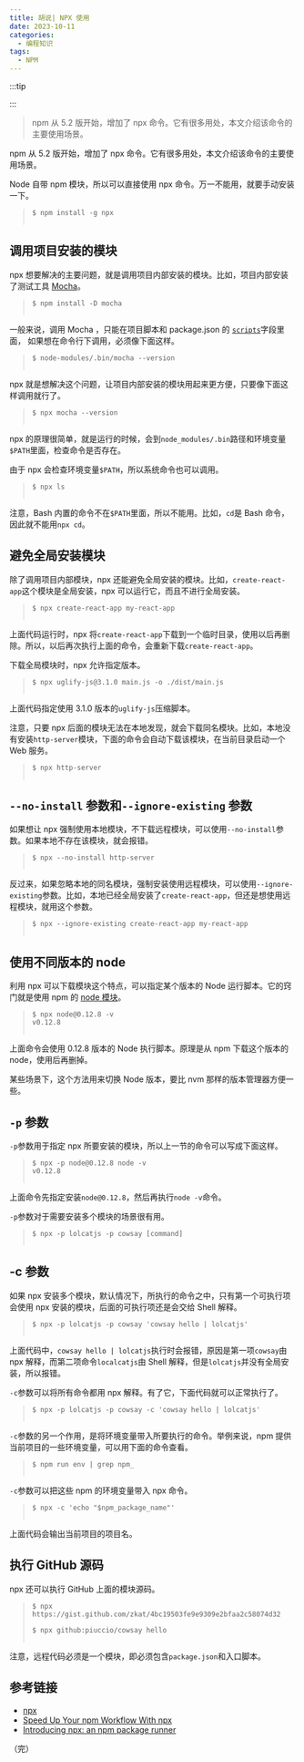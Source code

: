 ```yaml
---
title: 胡说| NPX 使用
date: 2023-10-11
categories:
  - 编程知识
tags:
  - NPM
---
```


:::tip

:::

> npm 从 5.2 版开始，增加了 npx 命令。它有很多用处，本文介绍该命令的主要使用场景。

npm 从 5.2 版开始，增加了 npx 命令。它有很多用处，本文介绍该命令的主要使用场景。

Node 自带 npm 模块，所以可以直接使用 npx 命令。万一不能用，就要手动安装一下。

> ```
> $ npm install -g npx
> 
> 
> ```

调用项目安装的模块
---------

npx 想要解决的主要问题，就是调用项目内部安装的模块。比如，项目内部安装了测试工具 [Mocha](https://www.ruanyifeng.com/blog/2015/12/a-mocha-tutorial-of-examples.html)。

> ```
> $ npm install -D mocha
> 
> 
> ```

一般来说，调用 Mocha ，只能在项目脚本和 package.json 的 [`scripts`](https://www.ruanyifeng.com/blog/2016/10/npm_scripts.html)字段里面， 如果想在命令行下调用，必须像下面这样。

> ```
> $ node-modules/.bin/mocha --version
> 
> 
> ```

npx 就是想解决这个问题，让项目内部安装的模块用起来更方便，只要像下面这样调用就行了。

> ```
> $ npx mocha --version
> 
> 
> ```

npx 的原理很简单，就是运行的时候，会到`node_modules/.bin`路径和环境变量`$PATH`里面，检查命令是否存在。

由于 npx 会检查环境变量`$PATH`，所以系统命令也可以调用。

> ```
> $ npx ls
> 
> 
> ```

注意，Bash 内置的命令不在`$PATH`里面，所以不能用。比如，`cd`是 Bash 命令，因此就不能用`npx cd`。

避免全局安装模块
--------

除了调用项目内部模块，npx 还能避免全局安装的模块。比如，`create-react-app`这个模块是全局安装，npx 可以运行它，而且不进行全局安装。

> ```
> $ npx create-react-app my-react-app
> 
> 
> ```

上面代码运行时，npx 将`create-react-app`下载到一个临时目录，使用以后再删除。所以，以后再次执行上面的命令，会重新下载`create-react-app`。

下载全局模块时，npx 允许指定版本。

> ```
> $ npx uglify-js@3.1.0 main.js -o ./dist/main.js
> 
> 
> ```

上面代码指定使用 3.1.0 版本的`uglify-js`压缩脚本。

注意，只要 npx 后面的模块无法在本地发现，就会下载同名模块。比如，本地没有安装`http-server`模块，下面的命令会自动下载该模块，在当前目录启动一个 Web 服务。

> ```
> $ npx http-server
> 
> 
> ```

`--no-install` 参数和`--ignore-existing` 参数
----------------------------------------

如果想让 npx 强制使用本地模块，不下载远程模块，可以使用`--no-install`参数。如果本地不存在该模块，就会报错。

> ```
> $ npx --no-install http-server
> 
> 
> ```

反过来，如果忽略本地的同名模块，强制安装使用远程模块，可以使用`--ignore-existing`参数。比如，本地已经全局安装了`create-react-app`，但还是想使用远程模块，就用这个参数。

> ```
> $ npx --ignore-existing create-react-app my-react-app
> 
> 
> ```

使用不同版本的 node
------------

利用 npx 可以下载模块这个特点，可以指定某个版本的 Node 运行脚本。它的窍门就是使用 npm 的 [node 模块](https://www.npmjs.com/package/node)。

> ```
> $ npx node@0.12.8 -v
> v0.12.8
> 
> 
> ```

上面命令会使用 0.12.8 版本的 Node 执行脚本。原理是从 npm 下载这个版本的 node，使用后再删掉。

某些场景下，这个方法用来切换 Node 版本，要比 nvm 那样的版本管理器方便一些。

`-p` 参数
-------

`-p`参数用于指定 npx 所要安装的模块，所以上一节的命令可以写成下面这样。

> ```
> $ npx -p node@0.12.8 node -v 
> v0.12.8
> 
> 
> ```

上面命令先指定安装`node@0.12.8`，然后再执行`node -v`命令。

`-p`参数对于需要安装多个模块的场景很有用。

> ```
> $ npx -p lolcatjs -p cowsay [command]
> 
> 
> ```

-c 参数
-----

如果 npx 安装多个模块，默认情况下，所执行的命令之中，只有第一个可执行项会使用 npx 安装的模块，后面的可执行项还是会交给 Shell 解释。

> ```
> $ npx -p lolcatjs -p cowsay 'cowsay hello | lolcatjs'
> 
> 
> ```

上面代码中，`cowsay hello | lolcatjs`执行时会报错，原因是第一项`cowsay`由 npx 解释，而第二项命令`localcatjs`由 Shell 解释，但是`lolcatjs`并没有全局安装，所以报错。

`-c`参数可以将所有命令都用 npx 解释。有了它，下面代码就可以正常执行了。

> ```
> $ npx -p lolcatjs -p cowsay -c 'cowsay hello | lolcatjs'
> 
> 
> ```

`-c`参数的另一个作用，是将环境变量带入所要执行的命令。举例来说，npm 提供当前项目的一些环境变量，可以用下面的命令查看。

> ```
> $ npm run env | grep npm_
> 
> 
> ```

`-c`参数可以把这些 npm 的环境变量带入 npx 命令。

> ```
> $ npx -c 'echo "$npm_package_name"'
> 
> 
> ```

上面代码会输出当前项目的项目名。

执行 GitHub 源码
------------

npx 还可以执行 GitHub 上面的模块源码。

> ```
> $ npx https://gist.github.com/zkat/4bc19503fe9e9309e2bfaa2c58074d32
> 
> $ npx github:piuccio/cowsay hello
> 
> 
> ```

注意，远程代码必须是一个模块，即必须包含`package.json`和入口脚本。

参考链接
----

*   [npx](https://www.npmjs.com/package/npx)
*   [Speed Up Your npm Workflow With npx](https://alligator.io/workflow/npx/)
*   [Introducing npx: an npm package runner](https://medium.com/@maybekatz/introducing-npx-an-npm-package-runner-55f7d4bd282b)

（完）
